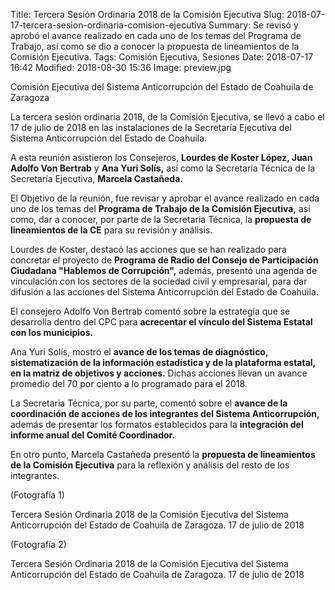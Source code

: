 Title: Tercera Sesión Ordinaria 2018 de la Comisión Ejecutiva
Slug: 2018-07-17-tercera-sesion-ordinaria-comision-ejecutiva
Summary: Se revisó y aprobó el avance realizado en cada uno de los temas del Programa de Trabajo, así como se dio a conocer la propuesta de lineamientos de la Comisión Ejecutiva.
Tags: Comisión Ejecutiva, Sesiones
Date: 2018-07-17 16:42
Modified: 2018-08-30 15:36
Image: preview.jpg


Comisión Ejecutiva del Sistema Anticorrupción del Estado de Coahuila de Zaragoza

La tercera sesión ordinaria 2018, de la Comisión Ejecutiva, se llevó a cabo el 17 de julio de 2018 en las instalaciones de la Secretaría Ejecutiva del Sistema Anticorrupción del Estado de Coahuila.

A esta reunión asistieron los Consejeros, **Lourdes de Koster López, Juan Adolfo Von Bertrab** y **Ana Yuri Solís,** así como la Secretaría Técnica de la Secretaría Ejecutiva, **Marcela Castañeda.**

El Objetivo de la reunión, fue revisar y aprobar el avance realizado en cada uno de los temas del **Programa de Trabajo de la Comisión Ejecutiva,** así como, dar a conocer, por parte de la Secretaria Técnica, la **propuesta de lineamientos de la CE** para su revisión y análisis.

Lourdes de Koster, destacó las acciones que se han realizado para concretar el proyecto de **Programa de Radio del Consejo de Participación Ciudadana "Hablemos de Corrupción",** además, presentó una agenda de vinculación con los sectores de la sociedad civil y empresarial, para dar difusión a las acciones del Sistema Anticorrupción del Estado de Coahuila.

El consejero Adolfo Von Bertrab comentó sobre la estrategia que se desarrolla dentro del CPC para **acrecentar el vínculo del Sistema Estatal con los municipios.**

Ana Yuri Solís, mostró el **avance de los temas de diagnóstico, sistematización de la información estadística y de la plataforma estatal, en la matriz de objetivos y acciones.** Dichas acciones llevan un avance promedio del 70 por ciento a lo programado para el 2018.

La Secretaria Técnica, por su parte, comentó sobre el **avance de la coordinación de acciones de los integrantes del Sistema Anticorrupción,** además de presentar los formatos establecidos para la **integración del informe anual del Comité Coordinador.**

En otro punto, Marcela Castañeda presentó la **propuesta de lineamientos de la Comisión Ejecutiva** para la reflexión y análisis del resto de los integrantes.

(Fotografía 1)

Tercera Sesión Ordinaria 2018 de la Comisión Ejecutiva del Sistema Anticorrupción del Estado de Coahuila de Zaragoza. 17 de julio de 2018

(Fotografía 2)

Tercera Sesión Ordinaria 2018 de la Comisión Ejecutiva del Sistema Anticorrupción del Estado de Coahuila de Zaragoza. 17 de julio de 2018
